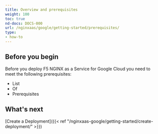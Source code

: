 ```yaml
---
title: Overview and prerequisites
weight: 100
toc: true
nd-docs: DOCS-000
url: /nginxaas/google/getting-started/prerequisites/
type:
- how-to
---
```


## Before you begin

Before you deploy F5 NGINX as a Service for Google Cloud you need to meet the following prerequisites:

- List
- Of
- Prerequisites

## What's next

[Create a Deployment]({{< ref "/nginxaas-google/getting-started/create-deployment/" >}})
